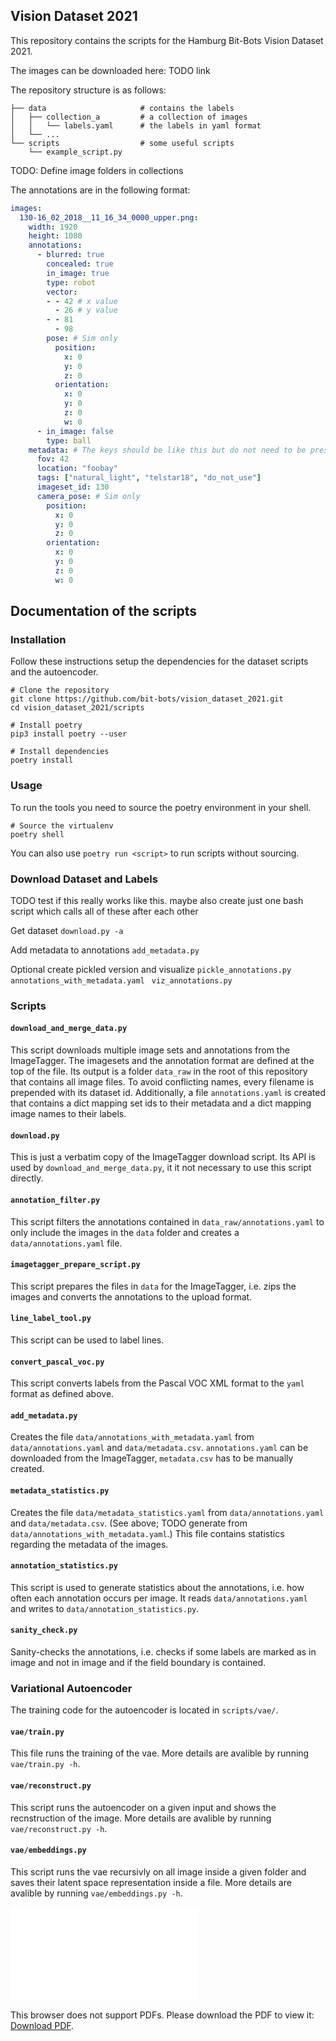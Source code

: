## Vision Dataset 2021

This repository contains the scripts for the Hamburg Bit-Bots Vision Dataset 2021.

The images can be downloaded here: TODO link

The repository structure is as follows:

```
├── data                     # contains the labels
│   ├── collection_a         # a collection of images
│   │   └── labels.yaml      # the labels in yaml format
│   └── ...
└── scripts                  # some useful scripts
    └── example_script.py
```

TODO: Define image folders in collections

The annotations are in the following format:

```yaml
images:
  130-16_02_2018__11_16_34_0000_upper.png:
    width: 1920
    height: 1080
    annotations:
      - blurred: true
        concealed: true
        in_image: true
        type: robot
        vector:
        - - 42 # x value
          - 26 # y value
        - - 81
          - 98
        pose: # Sim only
          position:
            x: 0
            y: 0
            z: 0
          orientation:
            x: 0
            y: 0
            z: 0
            w: 0 
      - in_image: false
        type: ball
    metadata: # The keys should be like this but do not need to be present for all images
      fov: 42
      location: "foobay"
      tags: ["natural_light", "telstar18", "do_not_use"]
      imageset_id: 130
      camera_pose: # Sim only
        position:
          x: 0
          y: 0
          z: 0
        orientation:
          x: 0
          y: 0
          z: 0
          w: 0
```

## Documentation of the scripts

### Installation

Follow these instructions setup the dependencies for the dataset scripts and the autoencoder.

```
# Clone the repository
git clone https://github.com/bit-bots/vision_dataset_2021.git
cd vision_dataset_2021/scripts

# Install poetry
pip3 install poetry --user

# Install dependencies
poetry install
```

### Usage

To run the tools you need to source the poetry environment in your shell.

```
# Source the virtualenv
poetry shell
```

You can also use `poetry run <script>` to run scripts without sourcing.

### Download Dataset and Labels

TODO test if this really works like this. maybe also create just one bash script which calls all of these after each other

Get dataset 
`download.py -a`

Add metadata to annotations
`add_metadata.py`

Optional create pickled version and visualize
`pickle_annotations.py annotations_with_metadata.yaml `
`viz_annotations.py`



### Scripts

#### `download_and_merge_data.py`

This script downloads multiple image sets and annotations from the ImageTagger.
The imagesets and the annotation format are defined at the top of the file.
Its output is a folder `data_raw` in the root of this repository that contains all image files.
To avoid conflicting names, every filename is prepended with its dataset id.
Additionally, a file `annotations.yaml` is created that contains a dict mapping set ids to their
metadata and a dict mapping image names to their labels.

#### `download.py`

This is just a verbatim copy of the ImageTagger download script. Its API is used by
`download_and_merge_data.py`, it it not necessary to use this script directly.

#### `annotation_filter.py`

This script filters the annotations contained in `data_raw/annotations.yaml` to only include the
images in the `data` folder and creates a `data/annotations.yaml` file.

#### `imagetagger_prepare_script.py`

This script prepares the files in `data` for the ImageTagger, i.e. zips the images and converts the
annotations to the upload format.

#### `line_label_tool.py`

This script can be used to label lines.

#### `convert_pascal_voc.py`

This script converts labels from the Pascal VOC XML format to the `yaml` format as defined above.

#### `add_metadata.py`

Creates the file `data/annotations_with_metadata.yaml` from `data/annotations.yaml` and
`data/metadata.csv`. `annotations.yaml` can be downloaded from the ImageTagger, `metadata.csv` has
to be manually created.

#### `metadata_statistics.py`

Creates the file `data/metadata_statistics.yaml` from `data/annotations.yaml` and
`data/metadata.csv`. (See above; TODO generate from `data/annotations_with_metadata.yaml`.)
This file contains statistics regarding the metadata of the images.

#### `annotation_statistics.py`

This script is used to generate statistics about the annotations, i.e. how often each annotation
occurs per image. It reads `data/annotations.yaml` and writes to `data/annotation_statistics.py`.

#### `sanity_check.py`

Sanity-checks the annotations, i.e. checks if some labels are marked as in image and not in image
and if the field boundary is contained.

### Variational Autoencoder

The training code for the autoencoder is located in `scripts/vae/`.

#### `vae/train.py`

This file runs the training of the vae.
More details are avalible by running `vae/train.py -h`.

#### `vae/reconstruct.py`

This script runs the autoencoder on a given input and shows the recnstruction of the image.
More details are avalible by running `vae/reconstruct.py -h`.

#### `vae/embeddings.py`

This script runs the vae recursivly on all image inside a given folder and saves their latent space representation inside a file.
More details are avalible by running `vae/embeddings.py -h`.


<object data="misc/vae.pdf" type="application/pdf" width="700px" height="700px">
    <embed src="misc/vae.pdf">
        <p>This browser does not support PDFs. Please download the PDF to view it: <a href="misc/vae.pdf">Download PDF</a>.</p>
    </embed>
</object>


